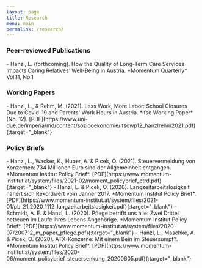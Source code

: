 ```yaml
---
layout: page
title: Research
menu: main
permalink: /research/
---
```



### Peer-reviewed Publications
<p> </p>
- Hanzl, L. (forthcoming). How the Quality of Long-Term Care Services Impacts Caring Relatives’ Well-Being in Austria. *Momentum Quarterly* Vol.11, No.1
<p> </p>

### Working Papers
<p> </p>
- Hanzl, L., & Rehm, M. (2021). Less Work, More Labor: School Closures Due to Covid-19 and Parents' Work Hours in Austria. *ifso Working Paper* (No. 12). [PDF](https://www.uni-due.de/imperia/md/content/soziooekonomie/ifsowp12_hanzlrehm2021.pdf){:target="_blank"}
<p> </p>

### Policy Briefs
<p> </p>
- Hanzl, L., Wacker, K., Huber, A. & Picek, O. (2021). Steuervermeidung von Konzernen: 734 Millionen Euro sind der Allgemeinheit entgangen. *Momentum Institut Policy Brief*. [PDF](https://www.momentum-institut.at/system/files/2021-02/moment_policybrief_ctrd.pdf){:target="_blank"}
- Hanzl, L. & Picek, O. (2020). Langzeitarbeitslosigkeit nähert sich Rekordwert vom Jänner 2017. *Momentum Institut Policy Brief*. [PDF](https://www.momentum-institut.at/system/files/2021-01/pb_21.2020_1112_langzeitarbeitslosigkeit.pdf){:target="_blank"}
- Schmidt, A. E. & Hanzl, L. (2020). Pflege betrifft uns alle: Zwei Drittel betreuen im Laufe ihres Lebens Angehörige. *Momentum Institut Policy Brief*. [PDF](https://www.momentum-institut.at/system/files/2020-07/200712_m_paper_pflege.pdf){:target="_blank"}
- Hanzl, L., Maschke, A. & Picek, O. (2020). ATX-Konzerne: Mit einem Bein im Steuersumpf?. *Momentum Institut Policy Brief*. [PDF](https://www.momentum-institut.at/system/files/2020-06/moment_policybrief_steuersenkung_20200605.pdf){:target="_blank"}
<p> </p>
